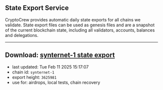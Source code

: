 ## State Export Service
CryptoCrew provides automatic daily state exports for all chains we validate. State export files can be used as genesis files and are a snapshot of the current blockchain state, including all validators, accounts, balances and delegations.

---
**Download: [synternet-1 state export](https://dl-eu2.ccvalidators.com/SERVICE/synternet/synternet-1_export_3625981.json)**
---

- last updated: Tue Feb 11 2025 15:17:07
- chain id: `synternet-1`
- export height: `3625981`
- use for: airdrops, local tests, chain recovery
